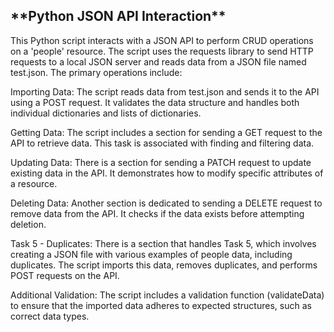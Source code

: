 <h2>**Python JSON API Interaction**</h2>

This Python script interacts with a JSON API to perform CRUD operations on a 'people' resource. The script uses the requests library to send HTTP requests to a local JSON server and reads data from a JSON file named test.json. The primary operations include:

Importing Data: The script reads data from test.json and sends it to the API using a POST request. It validates the data structure and handles both individual dictionaries and lists of dictionaries.

Getting Data: The script includes a section for sending a GET request to the API to retrieve data. This task is associated with finding and filtering data.

Updating Data: There is a section for sending a PATCH request to update existing data in the API. It demonstrates how to modify specific attributes of a resource.

Deleting Data: Another section is dedicated to sending a DELETE request to remove data from the API. It checks if the data exists before attempting deletion.

Task 5 - Duplicates: There is a section that handles Task 5, which involves creating a JSON file with various examples of people data, including duplicates. The script imports this data, removes duplicates, and performs POST requests on the API.

Additional Validation: The script includes a validation function (validateData) to ensure that the imported data adheres to expected structures, such as correct data types.
